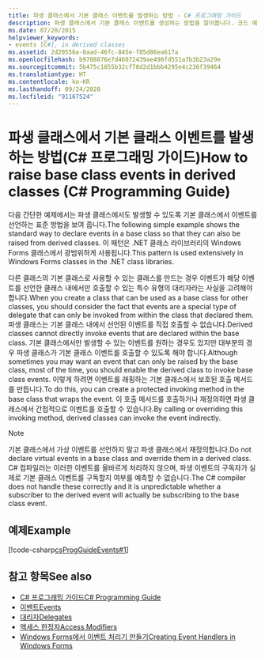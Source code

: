 ```yaml
---
title: 파생 클래스에서 기본 클래스 이벤트를 발생하는 방법 - C# 프로그래밍 가이드
description: 파생 클래스에서 기본 클래스 이벤트를 생성하는 방법을 알아봅니다. 코드 예제를 살펴보고 사용 가능한 추가 리소스를 확인합니다.
ms.date: 07/20/2015
helpviewer_keywords:
- events [C#], in derived classes
ms.assetid: 2d20556a-0aad-46fc-845e-f85d86ea617a
ms.openlocfilehash: b9708876e7d46072439ae498fd551a7b3b23a29e
ms.sourcegitcommit: 5b475c1855b32cf78d2d1bbb4295e4c236f39464
ms.translationtype: HT
ms.contentlocale: ko-KR
ms.lasthandoff: 09/24/2020
ms.locfileid: "91167524"
---
```

# <a name="how-to-raise-base-class-events-in-derived-classes-c-programming-guide"></a><span data-ttu-id="5ced4-104">파생 클래스에서 기본 클래스 이벤트를 발생하는 방법(C# 프로그래밍 가이드)</span><span class="sxs-lookup"><span data-stu-id="5ced4-104">How to raise base class events in derived classes (C# Programming Guide)</span></span>

<span data-ttu-id="5ced4-105">다음 간단한 예제에서는 파생 클래스에서도 발생할 수 있도록 기본 클래스에서 이벤트를 선언하는 표준 방법을 보여 줍니다.</span><span class="sxs-lookup"><span data-stu-id="5ced4-105">The following simple example shows the standard way to declare events in a base class so that they can also be raised from derived classes.</span></span> <span data-ttu-id="5ced4-106">이 패턴은 .NET 클래스 라이브러리의 Windows Forms 클래스에서 광범위하게 사용됩니다.</span><span class="sxs-lookup"><span data-stu-id="5ced4-106">This pattern is used extensively in Windows Forms classes in the .NET class libraries.</span></span>  
  
 <span data-ttu-id="5ced4-107">다른 클래스의 기본 클래스로 사용할 수 있는 클래스를 만드는 경우 이벤트가 해당 이벤트를 선언한 클래스 내에서만 호출할 수 있는 특수 유형의 대리자라는 사실을 고려해야 합니다.</span><span class="sxs-lookup"><span data-stu-id="5ced4-107">When you create a class that can be used as a base class for other classes, you should consider the fact that events are a special type of delegate that can only be invoked from within the class that declared them.</span></span> <span data-ttu-id="5ced4-108">파생 클래스는 기본 클래스 내에서 선언된 이벤트를 직접 호출할 수 없습니다.</span><span class="sxs-lookup"><span data-stu-id="5ced4-108">Derived classes cannot directly invoke events that are declared within the base class.</span></span> <span data-ttu-id="5ced4-109">기본 클래스에서만 발생할 수 있는 이벤트를 원하는 경우도 있지만 대부분의 경우 파생 클래스가 기본 클래스 이벤트를 호출할 수 있도록 해야 합니다.</span><span class="sxs-lookup"><span data-stu-id="5ced4-109">Although sometimes you may want an event that can only be raised by the base class, most of the time, you should enable the derived class to invoke base class events.</span></span> <span data-ttu-id="5ced4-110">이렇게 하려면 이벤트를 래핑하는 기본 클래스에서 보호된 호출 메서드를 만듭니다.</span><span class="sxs-lookup"><span data-stu-id="5ced4-110">To do this, you can create a protected invoking method in the base class that wraps the event.</span></span> <span data-ttu-id="5ced4-111">이 호출 메서드를 호출하거나 재정의하면 파생 클래스에서 간접적으로 이벤트를 호출할 수 있습니다.</span><span class="sxs-lookup"><span data-stu-id="5ced4-111">By calling or overriding this invoking method, derived classes can invoke the event indirectly.</span></span>  
  
> [!NOTE]
> <span data-ttu-id="5ced4-112">기본 클래스에서 가상 이벤트를 선언하지 말고 파생 클래스에서 재정의합니다.</span><span class="sxs-lookup"><span data-stu-id="5ced4-112">Do not declare virtual events in a base class and override them in a derived class.</span></span> <span data-ttu-id="5ced4-113">C# 컴파일러는 이러한 이벤트를 올바르게 처리하지 않으며, 파생 이벤트의 구독자가 실제로 기본 클래스 이벤트를 구독할지 여부를 예측할 수 없습니다.</span><span class="sxs-lookup"><span data-stu-id="5ced4-113">The C# compiler does not handle these correctly and it is unpredictable whether a subscriber to the derived event will actually be subscribing to the base class event.</span></span>  
  
## <a name="example"></a><span data-ttu-id="5ced4-114">예제</span><span class="sxs-lookup"><span data-stu-id="5ced4-114">Example</span></span>  

 [!code-csharp[csProgGuideEvents#1](~/samples/snippets/csharp/VS_Snippets_VBCSharp/csProgGuideEvents/CS/Events.cs#1)]  
  
## <a name="see-also"></a><span data-ttu-id="5ced4-115">참고 항목</span><span class="sxs-lookup"><span data-stu-id="5ced4-115">See also</span></span>

- [<span data-ttu-id="5ced4-116">C# 프로그래밍 가이드</span><span class="sxs-lookup"><span data-stu-id="5ced4-116">C# Programming Guide</span></span>](../index.md)
- [<span data-ttu-id="5ced4-117">이벤트</span><span class="sxs-lookup"><span data-stu-id="5ced4-117">Events</span></span>](./index.md)
- [<span data-ttu-id="5ced4-118">대리자</span><span class="sxs-lookup"><span data-stu-id="5ced4-118">Delegates</span></span>](../delegates/index.md)
- [<span data-ttu-id="5ced4-119">액세스 한정자</span><span class="sxs-lookup"><span data-stu-id="5ced4-119">Access Modifiers</span></span>](../classes-and-structs/access-modifiers.md)
- [<span data-ttu-id="5ced4-120">Windows Forms에서 이벤트 처리기 만들기</span><span class="sxs-lookup"><span data-stu-id="5ced4-120">Creating Event Handlers in Windows Forms</span></span>](/dotnet/desktop/winforms/creating-event-handlers-in-windows-forms)
